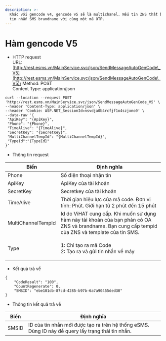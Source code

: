 ```yaml
---
description: >-
  Khác với gencode v4, gencode v5 sẽ là multichanel. Nếu tin ZNS thất bại sẽ về
  tin nhắn SMS brandname với cùng một mã OTP.
---
```


# Hàm gencode V5

* HTTP request\
  URL: [http://rest.esms.vn/MainService.svc/json/SendMessageAutoGenCode\_V5](http://rest.esms.vn/MainService.svc/json/SendMessageAutoGenCode\_V5)\
  Method: POST\
  Content Type: application/json

```
curl --location --request POST 'http://rest.esms.vn/MainService.svc/json/SendMessageAutoGenCode_V5' \
--header 'Content-Type: application/json' \
--header 'Cookie: ASP.NET_SessionId=nsvdja0b4rcfjf1o4szjxno0' \
--data-raw '{
 "ApiKey": "{ApiKey}",
 "Phone": "{Phone}",
 "TimeAlive": "{TimeAlive}",
 "SecretKey": "{SecretKey}",
 "MultiChannelTempId": "{MultiChannelTempId}",
 "TypeId":"{TypeId}"
}'
```

* Thông tin request

| Biến               | Định nghĩa                                                                                                                                         |
| ------------------ | -------------------------------------------------------------------------------------------------------------------------------------------------- |
| Phone              | Số điện thoại nhận tin                                                                                                                             |
| ApiKey             | ApiKey của tài khoản                                                                                                                               |
| SecretKey          | Secretkey của tài khoản                                                                                                                            |
| TimeAlive          | Thời gian hiệu lực của mã code. Đơn vị tính: Phút. Giới hạn từ 2 phút đến 15 phút                                                                  |
| MultiChannelTempId | Id do ViHAT cung cấp. Khi muốn sử dụng hàm này tài khoản của bạn phản có OA ZNS và brandname. Bạn cung cấp tempid của ZNS và template của tin SMS. |
| Type               | <p>1: Chỉ tạo ra mã Code<br>2: Tạo ra và gửi tin nhắn về máy</p>                                                                                   |

* Kết quả trả về

```
{
    "CodeResult": "100",
    "CountRegenerate": 0,
    "SMSID": "ebe101db-87cd-4285-b97b-6a7a90455ded30"
}
```

* Thông tin kết quả trả về

| Biến  | Định nghĩa                                                                                        |
| ----- | ------------------------------------------------------------------------------------------------- |
| SMSID | ID của tin nhắn mới được tạo ra trên hệ thống eSMS. Dùng ID này để query lấy trạng thái tin nhắn. |

